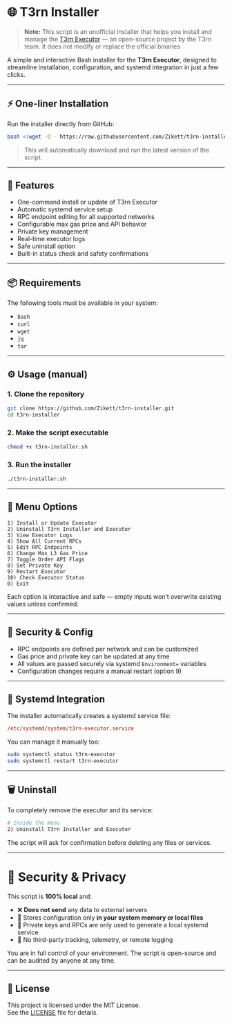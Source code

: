 # 🌐 T3rn Installer

> **Note:** This script is an unofficial installer that helps you install and manage the [T3rn Executor](https://github.com/t3rn/executor-release) — an open-source project by the T3rn team.
> It does not modify or replace the official binaries

A simple and interactive Bash installer for the **T3rn Executor**, designed to streamline installation, configuration, and systemd integration in just a few clicks.

---

## ⚡ One-liner Installation

Run the installer directly from GitHub:

```bash
bash <(wget -O - https://raw.githubusercontent.com/Zikett/t3rn-installer/main/t3rn-installer.sh)
```

> This will automatically download and run the latest version of the script.

---

## 🚀 Features

- One-command install or update of T3rn Executor
- Automatic systemd service setup
- RPC endpoint editing for all supported networks
- Configurable max gas price and API behavior
- Private key management
- Real-time executor logs
- Safe uninstall option
- Built-in status check and safety confirmations

---

## 📦 Requirements

The following tools must be available in your system:

- `bash`
- `curl`
- `wget`
- `jq`
- `tar`

---

## ⚙️ Usage (manual)

### 1. Clone the repository

```bash
git clone https://github.com/Zikett/t3rn-installer.git
cd t3rn-installer
```

### 2. Make the script executable

```bash
chmod +x t3rn-installer.sh
```

### 3. Run the installer

```bash
./t3rn-installer.sh
```

---

## 🧭 Menu Options

```
1) Install or Update Executor
2) Uninstall T3rn Installer and Executor
3) View Executor Logs
4) Show All Current RPCs
5) Edit RPC Endpoints
6) Change Max L3 Gas Price
7) Toggle Order API Flags
8) Set Private Key
9) Restart Executor
10) Check Executor Status
0) Exit
```

Each option is interactive and safe — empty inputs won’t overwrite existing values unless confirmed.

---

## 🔐 Security & Config

- RPC endpoints are defined per network and can be customized
- Gas price and private key can be updated at any time
- All values are passed securely via systemd `Environment=` variables
- Configuration changes require a manual restart (option 9)

---

## 📄 Systemd Integration

The installer automatically creates a systemd service file:

```ini
/etc/systemd/system/t3rn-executor.service
```

You can manage it manually too:

```bash
sudo systemctl status t3rn-executor
sudo systemctl restart t3rn-executor
```

---

## 🗑️ Uninstall

To completely remove the executor and its service:

```bash
# Inside the menu
2) Uninstall T3rn Installer and Executor
```

The script will ask for confirmation before deleting any files or services.

---

# 🔐 Security & Privacy

This script is **100% local** and:

- ❌ **Does not send** any data to external servers  
- 💾 Stores configuration only **in your system memory or local files**  
- 🔐 Private keys and RPCs are only used to generate a local systemd service  
- 🚫 No third-party tracking, telemetry, or remote logging  

You are in full control of your environment. The script is open-source and can be audited by anyone at any time.

---

## 📝 License

This project is licensed under the MIT License.  
See the [LICENSE](LICENSE) file for details.

